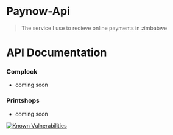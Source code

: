 # Paynow-Api

> The service I use to recieve online payments in zimbabwe

# API Documentation

### Complock

- coming soon

### Printshops

- coming soon

[![Known Vulnerabilities](https://snyk.io/test/github/kudapara/paynow-api/badge.svg?targetFile=package.json)](https://snyk.io/test/github/kudapara/paynow-api?targetFile=package.json)
